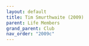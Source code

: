 ```yaml
---
layout: default
title: Tim Smurthwaite (2009)
parent: Life Members
grand_parent: Club
nav_order: "2009c"
---
```

